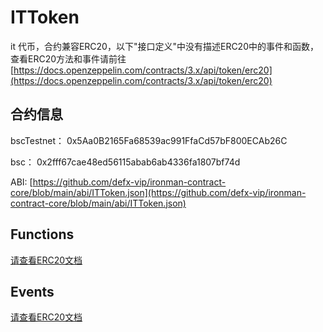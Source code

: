 # ITToken

it 代币，合约兼容ERC20，以下"接口定义"中没有描述ERC20中的事件和函数，查看ERC20方法和事件请前往[https://docs.openzeppelin.com/contracts/3.x/api/token/erc20](https://docs.openzeppelin.com/contracts/3.x/api/token/erc20)

## 合约信息

bscTestnet： 0x5Aa0B2165Fa68539ac991FfaCd57bF800ECAb26C

bsc： 0x2fff67cae48ed56115abab6ab4336fa1807bf74d

ABI: [ ](https://github.com/defx-vip/ironman-contract-core/blob/main/abi/UsdtMock.json)[https://github.com/defx-vip/ironman-contract-core/blob/main/abi/ITToken.json](https://github.com/defx-vip/ironman-contract-core/blob/main/abi/ITToken.json)

## Functions <a href="#functions" id="functions"></a>

[请查看ERC20文档](https://docs.openzeppelin.com/contracts/3.x/api/token/erc20)

## Events

[请查看ERC20文档](https://docs.openzeppelin.com/contracts/3.x/api/token/erc20)
